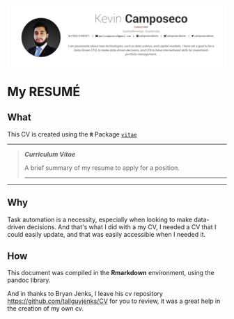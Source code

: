 [![](https://github.com/CamposecoKevin/CV/blob/main/CV-KC/img/coverpage_Kevin.png)](https://github.com/CamposecoKevin/CV/blob/main/CV-KC/KevinCamposeco_English.pdf)
# My RESUMÉ

## What

This CV is created using the **`R`** Package [`vitae`](https://github.com/mitchelloharawild/vitae)

---

> _**Curriculum Vitae**_
>
> A brief summary of my resume to apply for a position. 
>
> --- 

---

## Why

Task automation is a necessity, especially when looking to make data-driven decisions. And that's what I did with a my CV, I needed a CV that I could easily update, and that was easily accessible when I needed it.

## How

This document was compiled in the **Rmarkdown** environment, using the pandoc library.

And in thanks to Bryan Jenks, I leave his cv repository https://github.com/tallguyjenks/CV for you to review, it was a great help in the creation of my own cv.

